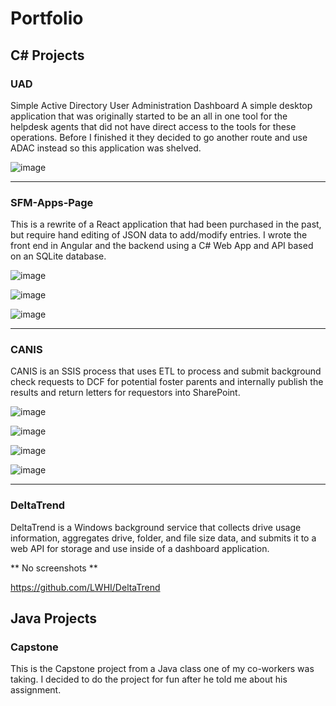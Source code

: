 # Portfolio

## C# Projects

### UAD
Simple Active Directory User Administration Dashboard
A simple desktop application that was originally started to be an all in one tool for the helpdesk agents that did not have direct access to the tools for these operations. Before I finished it they decided to go another route and use ADAC instead so this application was shelved.

![image](https://github.com/kf5upm/Portfolio/assets/38869645/8b14eba5-3c88-4e4c-9144-61ee0604d562)

---

### SFM-Apps-Page

This is a rewrite of a React application that had been purchased in the past, but require hand editing of JSON data to add/modify entries.  I wrote the front end in Angular and the backend using a C# Web App and API based on an SQLite database.

![image](https://github.com/kf5upm/SFM-Apps-Page/assets/38869645/b24d7046-c3a2-427d-adf8-353268b30756)

![image](https://github.com/kf5upm/SFM-Apps-Page/assets/38869645/d2fb8058-9fae-4696-b472-4e273fcec5a9)

![image](https://github.com/kf5upm/SFM-Apps-Page/assets/38869645/a4192517-bc72-4681-880b-4a8026879ab7)

---

### CANIS

CANIS is an SSIS process that uses ETL to process and submit background check requests to DCF for potential foster parents and internally publish the results and return letters for requestors into SharePoint.

![image](https://github.com/kf5upm/CANIS/assets/38869645/57525d79-02e7-4bef-9220-0b23f5f11027)

![image](https://github.com/kf5upm/CANIS/assets/38869645/ed0deb05-1612-4702-acd6-9f41184b4877)

![image](https://github.com/kf5upm/CANIS/assets/38869645/9011908d-7e70-4c3c-a860-3278dc4c6e19)

![image](https://github.com/kf5upm/CANIS/assets/38869645/d0be401c-9fab-472e-91b2-de1f37ca9885)

---

### DeltaTrend

DeltaTrend is a Windows background service that collects drive usage information, aggregates drive, folder, and file size data, and submits it to a web API for storage and use inside of a dashboard application.

** No screenshots **

https://github.com/LWHI/DeltaTrend

## Java Projects

### Capstone

This is the Capstone project from a Java class one of my co-workers was taking.  I decided to do the project for fun after he told me about his assignment.

